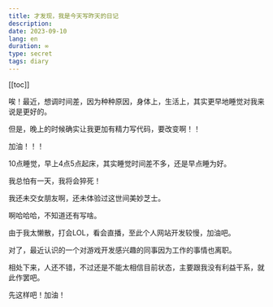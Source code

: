 ```yaml
---
title: 才发现，我是今天写昨天的日记
description: 
date: 2023-09-10
lang: en
duration: ∞
type: secret
tags: diary
---
```

[[toc]]

唉！最近，想调时间差，因为种种原因，身体上，生活上，其实更早地睡觉对我来说是更好的。

但是，晚上的时候确实让我更加有精力写代码，要改变啊！！

加油！！！

10点睡觉，早上4点5点起床，其实睡觉时间差不多，还是早点睡为好。

我总怕有一天，我将会猝死！

我还未交女朋友啊，还未体验过这世间美妙芝士。

啊哈哈哈，不知道还有写啥。

由于我太懒散，打会LOL，看会直播，至此个人网站开发较慢，加油吧。

对了，最近认识的一个对游戏开发感兴趣的同事因为工作的事情也离职。

相处下来，人还不错，不过还是不能太相信目前状态，主要跟我没有利益干系，就此作罢吧。

先这样吧！加油！
